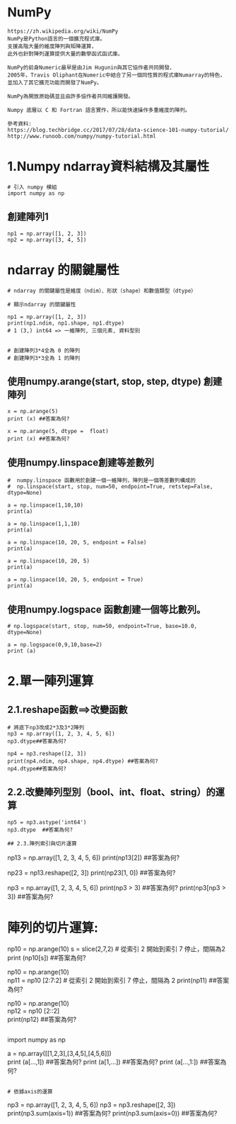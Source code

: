 # NumPy
```
https://zh.wikipedia.org/wiki/NumPy
NumPy是Python語言的一個擴充程式庫。
支援高階大量的維度陣列與矩陣運算，
此外也針對陣列運算提供大量的數學函式函式庫。

NumPy的前身Numeric最早是由Jim Hugunin與其它協作者共同開發，
2005年，Travis Oliphant在Numeric中結合了另一個同性質的程式庫Numarray的特色，
並加入了其它擴充功能而開發了NumPy。

NumPy為開放原始碼並且由許多協作者共同維護開發。

Numpy 底層以 C 和 Fortran 語言實作，所以能快速操作多重維度的陣列。

參考資料:
https://blog.techbridge.cc/2017/07/28/data-science-101-numpy-tutorial/
http://www.runoob.com/numpy/numpy-tutorial.html
```

# 1.Numpy ndarray資料結構及其屬性
```
# 引入 numpy 模組
import numpy as np
```
## 創建陣列1
```
np1 = np.array([1, 2, 3])
np2 = np.array([3, 4, 5])
```
# ndarray 的關鍵屬性
```
# ndarray 的關鍵屬性是維度（ndim）、形狀（shape）和數值類型（dtype）

# 顯示ndarray 的關鍵屬性

np1 = np.array([1, 2, 3])
print(np1.ndim, np1.shape, np1.dtype) 
# 1 (3,) int64 => 一維陣列, 三個元素, 資料型別


# 創建陣列3*4全為 0 的陣列
# 創建陣列3*3全為 1 的陣列
```
## 使用numpy.arange(start, stop, step, dtype) 創建陣列
```
x = np.arange(5)  
print (x) ##答案為何?
```
```
x = np.arange(5, dtype =  float)  
print (x) ##答案為何?
```
## 使用numpy.linspace創建等差數列
```
#  numpy.linspace 函數用於創建一個一維陣列，陣列是一個等差數列構成的
#  np.linspace(start, stop, num=50, endpoint=True, retstep=False, dtype=None)

a = np.linspace(1,10,10)
print(a)

a = np.linspace(1,1,10)
print(a)

a = np.linspace(10, 20, 5, endpoint = False)  
print(a)

a = np.linspace(10, 20, 5)  
print(a)

a = np.linspace(10, 20, 5, endpoint = True)  
print(a)
```

## 使用numpy.logspace 函數創建一個等比數列。
```
# np.logspace(start, stop, num=50, endpoint=True, base=10.0, dtype=None)

a = np.logspace(0,9,10,base=2)
print (a)
```

# 2.單一陣列運算

## 2.1.reshape函數==>改變函數
```
# 將底下np3改成2*3及3*2陣列
np3 = np.array([1, 2, 3, 4, 5, 6])
np3.dtype##答案為何?

np4 = np3.reshape([2, 3])
print(np4.ndim, np4.shape, np4.dtype) ##答案為何?
np4.dtype##答案為何?
```
## 2.2.改變陣列型別（bool、int、float、string）的運算
```
np5 = np3.astype('int64')
np3.dtype  ##答案為何?

## 2.3.陣列索引與切片運算
```
np13 = np.array([1, 2, 3, 4, 5, 6])
print(np13[2])  ##答案為何?

np23 = np13.reshape([2, 3])
print(np23[1, 0]) ##答案為何?

np3 = np.array([1, 2, 3, 4, 5, 6])
print(np3 > 3) ##答案為何?
print(np3[np3 > 3]) ##答案為何?

# 陣列的切片運算:
np10 = np.arange(10)
s = slice(2,7,2)   # 從索引 2 開始到索引 7 停止，間隔為2
print (np10[s]) ##答案為何?

np10 = np.arange(10)  
np11 = np10 [2:7:2]   # 從索引 2 開始到索引 7 停止，間隔為 2
print(np11) ##答案為何?

np10 = np.arange(10)  
np12 = np10 [2::2]  
print(np12) ##答案為何?
```
```
import numpy as np
 
a = np.array([[1,2,3],[3,4,5],[4,5,6]])  
print (a[...,1])   ##答案為何?
print (a[1,...])   ##答案為何?
print (a[...,1:])   ##答案為何?
```

# 依據axis的運算
```
np3 = np.array([1, 2, 3, 4, 5, 6])
np3 = np3.reshape([2, 3])
print(np3.sum(axis=1)) ##答案為何?
print(np3.sum(axis=0)) ##答案為何?
```
